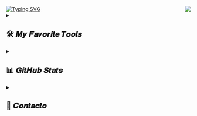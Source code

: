 <img align="right" src="https://visitor-badge.laobi.icu/badge?page_id=Daesar04.Daesar04"/>

<a href="#">
  <img src="https://readme-typing-svg.demolab.com?font=Permanent+Marker&size=35&pause=1000&color=F7F7F7&background=FFFFFF00&width=435&lines=%F0%9F%91%8B+%C2%A1Hola!+Soy+David+%F0%9F%91%8B" alt="Typing SVG" />
</a>

<details> 
  <summary><h2>🛠️ 𝑴𝒚 𝑭𝒂𝒗𝒐𝒓𝒊𝒕𝒆 𝑻𝒐𝒐𝒍𝒔</h2></summary>

  <h3>👨‍💻 𝑷𝒓𝒐𝒈𝒓𝒂𝒎𝒎𝒊𝒏𝒈 𝒂𝒏𝒅 𝑴𝒂𝒓𝒌𝒖𝒑 𝑳𝒂𝒏𝒈𝒖𝒂𝒈𝒆𝒔</h3>
  <p>
      <a href="#"><img alt="C" src="https://custom-icon-badges.demolab.com/badge/C-03599C.svg?logo=c-in-hexagon&logoColor=white"></a>
      <a href="#"><img alt="C++" src="https://custom-icon-badges.demolab.com/badge/C++-9C033A.svg?logo=cpp2&logoColor=white"></a>
      <a href="#"><img alt="C#" src="https://custom-icon-badges.demolab.com/badge/C%23-68217A.svg?logo=cs2&logoColor=white"></a>
      <a href="#"><img alt="CSS" src="https://img.shields.io/badge/CSS-1572B6.svg?logo=css3&logoColor=white"></a>
      <a href="#"><img alt="HTML" src="https://img.shields.io/badge/HTML-E34F26.svg?logo=html5&logoColor=white"></a>
      <a href="#"><img alt="CSS" src="https://img.shields.io/badge/CSS-1572B6.svg?logo=css3&logoColor=white"></a>
      <a href="#"><img alt="Java" src="https://custom-icon-badges.demolab.com/badge/Java-007396.svg?logo=java&logoColor=white"></a>
      <a href="#"><img alt="Python" src="https://img.shields.io/badge/Python-14354C.svg?logo=python&logoColor=white"></a>
      <a href="#"><img alt="SQL" src="https://custom-icon-badges.demolab.com/badge/SQL-025E8C.svg?logo=database&logoColor=white"></a>
      <a href="#"><img alt="TypeScript" src="https://img.shields.io/badge/TypeScript-007ACC.svg?logo=typescript&logoColor=white"></a>
      <a href="#"><img alt="GraphQL" src="https://img.shields.io/badge/GraphQL-E10098.svg?logo=graphql&logoColor=white"></a>
      <a href="#"><img alt="Apollo Server" src="https://img.shields.io/badge/Apollo%20Server-311C87.svg?logo=apollographql&logoColor=white"></a>
      <a href="#"><img alt="Deno JS" src="https://img.shields.io/badge/Deno-000000.svg?logo=deno&logoColor=white"></a>
      <a href="#"><img alt="NPM" src="https://img.shields.io/badge/NPM-CB3837.svg?logo=npm&logoColor=white"></a>
  </p>

  <h3>🧰 𝑭𝒓𝒂𝒎𝒆𝒘𝒐𝒓𝒌𝒔 𝒂𝒏𝒅 𝑳𝒊𝒃𝒓𝒂𝒓𝒊𝒆𝒔</h3>
  <p>
      <a href="#"><img alt="Qt" src="https://img.shields.io/badge/Qt-41CD52.svg?logo=qt&logoColor=white"></a>
      <a href="#"><img alt="Arduino" src="https://img.shields.io/badge/-Arduino-00979D?logo=Arduino&logoColor=white"></a>
      <a href="#"><img alt="Discord.py" src="https://custom-icon-badges.demolab.com/badge/Discord.py-0d1620.svg?logo=dpy"></a>
      <a href="#"><img alt="GitHub Actions" src="https://img.shields.io/badge/GitHub%20Actions-2671E5.svg?logo=github%20actions&logoColor=white"></a>
  </p>

  <h3>🗄️ 𝑫𝒂𝒕𝒂𝒃𝒂𝒔𝒆𝒔 𝒂𝒏𝒅 𝑪𝒍𝒐𝒖𝒅 𝑯𝒐𝒔𝒕𝒊𝒏𝒈</h3>
  <p>
      <a href="#"><img alt="MongoDB" src="https://img.shields.io/badge/MongoDB-47A248.svg?logo=mongodb&logoColor=white"></a>
      <a href="#"><img alt="MySQL" src="https://img.shields.io/badge/MySQL-4479A1.svg?logo=mysql&logoColor=white"></a>
      <a href="#"><img alt="Oracle" src ="https://img.shields.io/badge/Oracle-F00000.svg?logo=oracle&logoColor=white"></a>
      <a href="#"><img alt="Notion" src="https://img.shields.io/badge/Notion-010101.svg?logo=notion&logoColor=white"></a>
  </p>

  <h3>💻 𝑺𝒐𝒇𝒕𝒘𝒂𝒓𝒆 𝒂𝒏𝒅 𝑻𝒐𝒐𝒍𝒔</h3>
  <p>
      <a href="#"><img alt="Adobe" src="https://img.shields.io/badge/Adobe-FF0000.svg?logo=adobe&logoColor=white"></a>
      <a href="#"><img alt="Cisco" src="https://img.shields.io/badge/Cisco-1BA0D7.svg?logo=cisco&logoColor=white"></a>
      <a href="#"><img alt="Confluence" src="https://img.shields.io/badge/Confluence-172B4D.svg?logo=confluence&logoColor=white"></a>
      <a href="#"><img alt="Jira" src="https://img.shields.io/badge/Jira-0052CC.svg?logo=jira&logoColor=white"></a>
      <a href="#"><img alt="Discord" src="https://img.shields.io/badge/-Discord-5865F2.svg?logo=discord&logoColor=white"></a>
      <a href="#"><img alt="Git" src="https://img.shields.io/badge/Git-F05033.svg?logo=git&logoColor=white"></a>
      <a href="#"><img alt="GitHub" src="https://img.shields.io/badge/GitHub-181717.svg?logo=github&logoColor=white"></a>
      <a href="#"><img alt="Google Sheets" src="https://img.shields.io/badge/Sheets-34A853.svg?logo=google%20sheets&logoColor=white"></a>
      <a href="#"><img alt="OBS Studio" src="https://img.shields.io/badge/-OBS-302E31?logo=obs-studio&logoColor=white"></a>
      <a href="#"><img alt="Postman" src="https://img.shields.io/badge/Postman-FF6C37?logo=postman&logoColor=white"></a>
      <a href="#"><img alt="Stack Overflow" src="https://img.shields.io/badge/-Stack%20Overflow-FE7A16?logo=stack-overflow&logoColor=white"></a>
      <a href="#"><img alt="Visual Studio Code" src="https://img.shields.io/badge/Visual%20Studio%20Code-0078d7.svg?logo=visual-studio-code&logoColor=white"></a>
  </p>
</details>
<details> 
  <summary><h2>📊 𝑮𝒊𝒕𝑯𝒖𝒃 𝑺𝒕𝒂𝒕𝒔</h2></summary>
      <img src="https://github-readme-stats.vercel.app/api?username=Daesar04&theme=ambient_gradient&hide_border=false&include_all_commits=true&count_private=true" alt="GitHub Stats"><br>
      <img src="https://github-readme-stats.vercel.app/api/top-langs/?username=Daesar04&theme=ambient_gradient&hide_border=false&include_all_commits=true&count_private=true&layout=compact" alt="Top Languages">
      <h2>🖁 𝑻𝒐𝒑 𝑪𝒐𝒏𝒕𝒓𝒊𝒃𝒖𝒕𝒆𝒅 𝑹𝒆𝒑𝒐</h2>
      <img src="https://github-contributor-stats.vercel.app/api?username=Daesar04&limit=5&theme=ambient_gradient&combine_all_yearly_contributions=true" alt="Top Contributed Repo">
      <h2>✍️ 𝑹𝒂𝒏𝒅𝒐𝒎 𝑫𝒆𝒗 𝑸𝒖𝒐𝒕𝒆</h2>
      <img src="https://quotes-github-readme.vercel.app/api?type=horizontal&theme=radical" alt="Random Dev Quote">
      <hr>
</details>
<details> 
<summary><h2>📲 𝑪𝒐𝒏𝒕𝒂𝒄𝒕𝒐</h2></summary>
<p>
  <a href="https://www.linkedin.com/in/davidescribanoarias/" target="_blank">
    <img src="https://cdn.jsdelivr.net/gh/devicons/devicon/icons/linkedin/linkedin-original.svg" alt="LinkedIn" width="35" height="35">
  </a>
</p>
</details>

